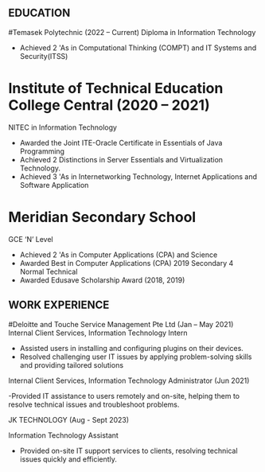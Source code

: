 ## EDUCATION
#Temasek Polytechnic (2022 – Current)
Diploma in Information Technology
- Achieved 2 'As in Computational Thinking (COMPT) and IT Systems and Security(ITSS)

# Institute of Technical Education College Central (2020 – 2021)
NITEC in Information Technology
- Awarded the Joint ITE-Oracle Certificate in Essentials of Java Programming
- Achieved 2 Distinctions in Server Essentials and Virtualization Technology.
- Achieved 3 'As in Internetworking Technology, Internet Applications and Software Application

# Meridian Secondary School 
GCE ‘N’ Level
- Achieved 2 'As in Computer Applications (CPA) and Science
- Awarded Best in Computer Applications (CPA) 2019 Secondary 4 Normal Technical 
- Awarded Edusave Scholarship Award (2018, 2019)

## WORK EXPERIENCE 
#Deloitte and Touche Service Management Pte Ltd (Jan – May 2021)
Internal Client Services, Information Technology Intern
- Assisted users in installing and configuring plugins on their devices.
- Resolved challenging user IT issues by applying problem-solving skills and providing tailored solutions


Internal Client Services, Information Technology Administrator (Jun 2021)

-Provided IT assistance to users remotely and on-site, helping them to resolve technical issues and troubleshoot problems.
    

JK TECHNOLOGY (Aug - Sept 2023)

Information Technology Assistant
- Provided on-site IT support services to clients, resolving technical issues quickly and efficiently.

    


